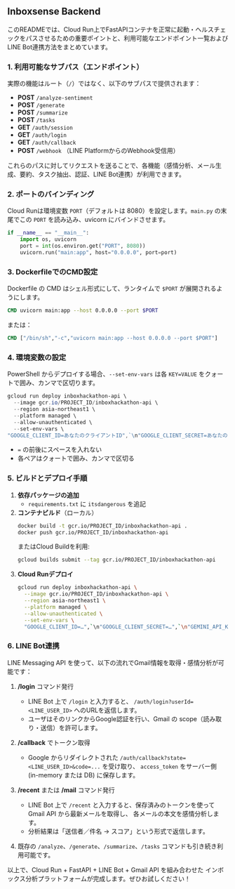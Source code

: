 ## Inboxsense Backend

このREADMEでは、Cloud Run上でFastAPIコンテナを正常に起動・ヘルスチェックをパスさせるための重要ポイントと、利用可能なエンドポイント一覧およびLINE Bot連携方法をまとめています。

### 1. 利用可能なサブパス（エンドポイント）

実際の機能はルート（`/`）ではなく、以下のサブパスで提供されます：

- **POST** `/analyze-sentiment`
- **POST** `/generate`
- **POST** `/summarize`
- **POST** `/tasks`
- **GET** `/auth/session`
- **GET** `/auth/login`
- **GET** `/auth/callback`
- **POST** `/webhook`  （LINE PlatformからのWebhook受信用）

これらのパスに対してリクエストを送ることで、各機能（感情分析、メール生成、要約、タスク抽出、認証、LINE Bot連携）が利用できます。

### 2. ポートのバインディング

Cloud Runは環境変数 `PORT`（デフォルトは 8080）を設定します。`main.py` の末尾でこの `PORT` を読み込み、uvicorn にバインドさせます。

```python
if __name__ == "__main__":
    import os, uvicorn
    port = int(os.environ.get("PORT", 8080))
    uvicorn.run("main:app", host="0.0.0.0", port=port)
```

### 3. DockerfileでのCMD設定

Dockerfile の CMD はシェル形式にして、ランタイムで `$PORT` が展開されるようにします。

```dockerfile
CMD uvicorn main:app --host 0.0.0.0 --port $PORT
```

または：

```dockerfile
CMD ["/bin/sh","-c","uvicorn main:app --host 0.0.0.0 --port $PORT"]
```

### 4. 環境変数の設定

PowerShell からデプロイする場合、`--set-env-vars` は各 `KEY=VALUE` をクォートで囲み、カンマで区切ります。

```powershell
gcloud run deploy inboxhackathon-api \
  --image gcr.io/PROJECT_ID/inboxhackathon-api \
  --region asia-northeast1 \
  --platform managed \
  --allow-unauthenticated \
  --set-env-vars \
"GOOGLE_CLIENT_ID=あなたのクライアントID",`\n"GOOGLE_CLIENT_SECRET=あなたのクライアントシークレット",`\n"GEMINI_API_KEY=あなたのGemini APIキー",`\n"SESSION_SECRET=ランダムな文字列"
```

- `=` の前後にスペースを入れない
- 各ペアはクォートで囲み、カンマで区切る

### 5. ビルドとデプロイ手順

1. **依存パッケージの追加**
   - `requirements.txt` に `itsdangerous` を追記
2. **コンテナビルド**（ローカル）
   ```bash
   docker build -t gcr.io/PROJECT_ID/inboxhackathon-api .
   docker push gcr.io/PROJECT_ID/inboxhackathon-api
   ```
   またはCloud Buildを利用:
   ```bash
   gcloud builds submit --tag gcr.io/PROJECT_ID/inboxhackathon-api
   ```
3. **Cloud Runデプロイ**
   ```bash
   gcloud run deploy inboxhackathon-api \
     --image gcr.io/PROJECT_ID/inboxhackathon-api \
     --region asia-northeast1 \
     --platform managed \
     --allow-unauthenticated \
     --set-env-vars \
     "GOOGLE_CLIENT_ID=…",`\n"GOOGLE_CLIENT_SECRET=…",`\n"GEMINI_API_KEY=…",`\n"SESSION_SECRET=…",`\n"LINE_CHANNEL_TOKEN=…",`\n"LINE_CHANNEL_SECRET=…"
   ```

### 6. LINE Bot連携

LINE Messaging API を使って、以下の流れでGmail情報を取得・感情分析が可能です：

1. **/login** コマンド発行

   - LINE Bot 上で `/login` と入力すると、 `/auth/login?userId=<LINE_USER_ID>` へのURLを返信します。
   - ユーザはそのリンクからGoogle認証を行い、Gmail の scope（読み取り・送信）を許可します。

2. **/callback** でトークン取得

   - Google からリダイレクトされた `/auth/callback?state=<LINE_USER_ID>&code=...` を受け取り、 `access_token` をサーバー側 (in-memory または DB) に保存します。

3. **/recent** または **/mail** コマンド発行

   - LINE Bot 上で `/recent` と入力すると、保存済みのトークンを使って Gmail API から最新メールを取得し、 各メールの本文を感情分析します。
   - 分析結果は「送信者／件名 → スコア」という形式で返信します。

4. 既存の `/analyze`、`/generate`、`/summarize`、`/tasks` コマンドも引き続き利用可能です。

以上で、Cloud Run + FastAPI + LINE Bot + Gmail API を組み合わせた インボックス分析プラットフォームが完成します。ぜひお試しください！

